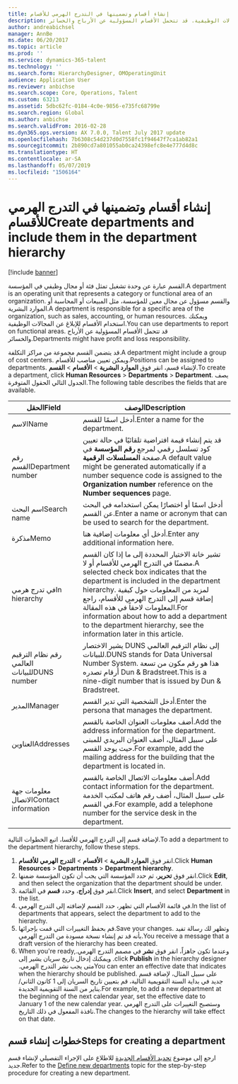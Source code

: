 ```yaml
---
title: إنشاء أقسام وتضمينها في التدرج الهرمي للأقسام
description: القسم عبارة عن وحدة تشغيل تمثل فئة أو مجال وظيفي في المؤسسة. والقسم مسؤول عن مجال معين للمؤسسة، مثل المبيعات أو المحاسبة أو الموارد البشرية. ويمكنك استخدام الأقسام للإبلاغ عن المجالات الوظيفية. قد تتحمل الأقسام المسؤولية عن الأرباح والخسائر.
author: andreabichsel
manager: AnnBe
ms.date: 06/20/2017
ms.topic: article
ms.prod: ''
ms.service: dynamics-365-talent
ms.technology: ''
ms.search.form: HierarchyDesigner, OMOperatingUnit
audience: Application User
ms.reviewer: anbichse
ms.search.scope: Core, Operations, Talent
ms.custom: 63213
ms.assetid: 5dbc62fc-0184-4c0e-9856-e735fc68799e
ms.search.region: Global
ms.author: anbichse
ms.search.validFrom: 2016-02-28
ms.dyn365.ops.version: AX 7.0.0, Talent July 2017 update
ms.openlocfilehash: 7b6308c54d237d0d7558fc1f94647f7ca1ab82a1
ms.sourcegitcommit: 2b890cd7a801055ab0ca24398efc8e4e777d4d8c
ms.translationtype: HT
ms.contentlocale: ar-SA
ms.lasthandoff: 05/07/2019
ms.locfileid: "1506164"
---
```

# <a name="create-departments-and-include-them-in-the-department-hierarchy"></a><span data-ttu-id="4c66e-106">إنشاء أقسام وتضمينها في التدرج الهرمي للأقسام</span><span class="sxs-lookup"><span data-stu-id="4c66e-106">Create departments and include them in the department hierarchy</span></span>

[!include [banner](includes/banner.md)]

<span data-ttu-id="4c66e-107">القسم عبارة عن وحدة تشغيل تمثل فئة أو مجال وظيفي في المؤسسة.</span><span class="sxs-lookup"><span data-stu-id="4c66e-107">A department is an operating unit that represents a category or functional area of an organization.</span></span> <span data-ttu-id="4c66e-108">والقسم مسؤول عن مجال معين للمؤسسة، مثل المبيعات أو المحاسبة أو الموارد البشرية.</span><span class="sxs-lookup"><span data-stu-id="4c66e-108">A department is responsible for a specific area of the organization, such as sales, accounting, or human resources.</span></span> <span data-ttu-id="4c66e-109">ويمكنك استخدام الأقسام للإبلاغ عن المجالات الوظيفية.</span><span class="sxs-lookup"><span data-stu-id="4c66e-109">You can use departments to report on functional areas.</span></span> <span data-ttu-id="4c66e-110">قد تتحمل الأقسام المسؤولية عن الأرباح والخسائر.</span><span class="sxs-lookup"><span data-stu-id="4c66e-110">Departments might have profit and loss responsibility.</span></span>

<span data-ttu-id="4c66e-111">قد يتضمن القسم مجموعة من مراكز التكلفة.</span><span class="sxs-lookup"><span data-stu-id="4c66e-111">A department might include a group of cost centers.</span></span> <span data-ttu-id="4c66e-112">ويمكن تعيين مناصب للأقسام.</span><span class="sxs-lookup"><span data-stu-id="4c66e-112">Positions can be assigned to departments.</span></span> <span data-ttu-id="4c66e-113">لإنشاء قسم، انقر فوق **الموارد البشرية** &gt; **الأقسام** &gt; **القسم**.</span><span class="sxs-lookup"><span data-stu-id="4c66e-113">To create a department, click **Human Resources** &gt; **Departments** &gt; **Department**.</span></span> <span data-ttu-id="4c66e-114">يصف الجدول التالي الحقول المتوفرة.‬</span><span class="sxs-lookup"><span data-stu-id="4c66e-114">The following table describes the fields that are available.</span></span>

| <span data-ttu-id="4c66e-115">الحقل</span><span class="sxs-lookup"><span data-stu-id="4c66e-115">Field</span></span>               | <span data-ttu-id="4c66e-116">الوصف</span><span class="sxs-lookup"><span data-stu-id="4c66e-116">Description</span></span>                                                                                                                                                                                                       |
|---------------------|-------------------------------------------------------------------------------------------------------------------------------------------------------------------------------------------------------------------|
| <span data-ttu-id="4c66e-117">الاسم</span><span class="sxs-lookup"><span data-stu-id="4c66e-117">Name</span></span>                | <span data-ttu-id="4c66e-118">أدخل اسمًا للقسم.</span><span class="sxs-lookup"><span data-stu-id="4c66e-118">Enter a name for the department.</span></span>                                                                                                                                                                                  |
| <span data-ttu-id="4c66e-119">رقم القسم</span><span class="sxs-lookup"><span data-stu-id="4c66e-119">Department number</span></span>   | <span data-ttu-id="4c66e-120">قد يتم إنشاء قيمة افتراضية تلقائيًا في حالة تعيين كود تسلسل رقمي لمرجع **رقم المؤسسة** في صفحة **المسلسلات الرقمية**.</span><span class="sxs-lookup"><span data-stu-id="4c66e-120">A default value might be generated automatically if a number sequence code is assigned to the **Organization number** reference on the **Number sequences** page.</span></span>                                                 |
| <span data-ttu-id="4c66e-121">اسم البحث</span><span class="sxs-lookup"><span data-stu-id="4c66e-121">Search name</span></span>         | <span data-ttu-id="4c66e-122">أدخل اسمًا أو اختصارًا يمكن استخدامه في البحث عن القسم.</span><span class="sxs-lookup"><span data-stu-id="4c66e-122">Enter a name or acronym that can be used to search for the department.</span></span>                                                                                                                                            |
| <span data-ttu-id="4c66e-123">مذكرة</span><span class="sxs-lookup"><span data-stu-id="4c66e-123">Memo</span></span>                | <span data-ttu-id="4c66e-124">أدخل أي معلومات إضافية هنا.</span><span class="sxs-lookup"><span data-stu-id="4c66e-124">Enter any additional information here.</span></span>                                                                                                                                                                            |
| <span data-ttu-id="4c66e-125">في تدرج هرمي</span><span class="sxs-lookup"><span data-stu-id="4c66e-125">In hierarchy</span></span>        | <span data-ttu-id="4c66e-126">تشير خانة الاختيار المحددة إلى ما إذا كان القسم مضمنًا في التدرج الهرمي للأقسام أو لا.</span><span class="sxs-lookup"><span data-stu-id="4c66e-126">A selected check box indicates that the department is included in the department hierarchy.</span></span> <span data-ttu-id="4c66e-127">لمزيد من المعلومات حول كيفية إضافة قسم إلى التدرج الهرمي للأقسام، راجع المعلومات لاحقاً في هذه المقالة.</span><span class="sxs-lookup"><span data-stu-id="4c66e-127">For information about how to add a department to the department hierarchy, see the information later in this article.</span></span> |
| <span data-ttu-id="4c66e-128">رقم نظام الترقيم العالمي للبيانات</span><span class="sxs-lookup"><span data-stu-id="4c66e-128">DUNS number</span></span>         | <span data-ttu-id="4c66e-129">يشير الاختصار DUNS إلى نظام الترقيم العالمي للبيانات.</span><span class="sxs-lookup"><span data-stu-id="4c66e-129">DUNS stands for Data Universal Number System.</span></span> <span data-ttu-id="4c66e-130">هذا هو رقم مكون من تسعة أرقام تصدره Dun & Bradstreet.</span><span class="sxs-lookup"><span data-stu-id="4c66e-130">This is a nine-digit number that is issued by Dun & Bradstreet.</span></span>                                                                                                     |
| <span data-ttu-id="4c66e-131">المدير</span><span class="sxs-lookup"><span data-stu-id="4c66e-131">Manager</span></span>             | <span data-ttu-id="4c66e-132">أدخل الشخصية التي تدير القسم.</span><span class="sxs-lookup"><span data-stu-id="4c66e-132">Enter the persona that manages the department.</span></span>                                                                                                                                                                    |
| <span data-ttu-id="4c66e-133">العناوين</span><span class="sxs-lookup"><span data-stu-id="4c66e-133">Addresses</span></span>           | <span data-ttu-id="4c66e-134">أضف معلومات العنوان الخاصة بالقسم.</span><span class="sxs-lookup"><span data-stu-id="4c66e-134">Add the address information for the department.</span></span> <span data-ttu-id="4c66e-135">على سبيل المثال، أضف العنوان البريدي للمبنى حيث يوجد القسم.</span><span class="sxs-lookup"><span data-stu-id="4c66e-135">For example, add the mailing address for the building that the department is located in.</span></span>                                                                          |
| <span data-ttu-id="4c66e-136">معلومات جهة الاتصال</span><span class="sxs-lookup"><span data-stu-id="4c66e-136">Contact information</span></span> | <span data-ttu-id="4c66e-137">أضف معلومات الاتصال الخاصة بالقسم.</span><span class="sxs-lookup"><span data-stu-id="4c66e-137">Add contact information for the department.</span></span> <span data-ttu-id="4c66e-138">على سبيل المثال، أضف رقم هاتف لمكتب الخدمة في القسم.</span><span class="sxs-lookup"><span data-stu-id="4c66e-138">For example, add a telephone number for the service desk in the department.</span></span>                                                                                           |

<span data-ttu-id="4c66e-139">لإضافة قسم إلى التردج الهرمي للأقسا، اتبع الخطوات التالية.</span><span class="sxs-lookup"><span data-stu-id="4c66e-139">To add a department to the department hierarchy, follow these steps.</span></span>

1.  <span data-ttu-id="4c66e-140">انقر فوق **الموارد البشرية** &gt; **الأقسام** &gt; **التدرج الهرمي للأقسام**.</span><span class="sxs-lookup"><span data-stu-id="4c66e-140">Click **Human Resources** &gt; **Departments** &gt; **Department hierarchy**.</span></span>
2.  <span data-ttu-id="4c66e-141">انقر فوق **تحرير**، ثم حدد المؤسسة التي يجب أن تكون المؤسسة ضمنها.</span><span class="sxs-lookup"><span data-stu-id="4c66e-141">Click **Edit**, and then select the organization that the department should be under.</span></span>
3.  <span data-ttu-id="4c66e-142">انقر فوق **إدراج**، وحدد **قسم** في القائمة.</span><span class="sxs-lookup"><span data-stu-id="4c66e-142">Click **Insert**, and select **Department** in the list.</span></span>
4.  <span data-ttu-id="4c66e-143">في قائمة الأقسام التي تظهر، حدد القسم لإضافته إلى التدرج الهرمي.</span><span class="sxs-lookup"><span data-stu-id="4c66e-143">In the list of departments that appears, select the department to add to the hierarchy.</span></span>
5.  <span data-ttu-id="4c66e-144">‏‏قم بحفظ التغييرات التي قمت بإجرائها.</span><span class="sxs-lookup"><span data-stu-id="4c66e-144">Save your changes.</span></span> <span data-ttu-id="4c66e-145">وتظهر لك رسالة تفيد بأنه قد تم إنشاء نسخة مسودة من التدرج الهرمي.</span><span class="sxs-lookup"><span data-stu-id="4c66e-145">You receive a message that a draft version of the hierarchy has been created.</span></span>
6.  <span data-ttu-id="4c66e-146">‏‫وعندما تكون جاهزاً، انقر فوق **نشر‬‏‫** في مصمم التدرج الهرمي.</span><span class="sxs-lookup"><span data-stu-id="4c66e-146">When you're ready, click **Publish** in the hierarchy designer.</span></span> <span data-ttu-id="4c66e-147">ويمكنك إدخال تاريخ سريان يشير إلى متى يجب نشر التدرج الهرمي.‬</span><span class="sxs-lookup"><span data-stu-id="4c66e-147">You can enter an effective date that indicates when the hierarchy should be published.</span></span> <span data-ttu-id="4c66e-148">على سبيل المثال، لإضافة قسم جديد في بداية السنة التقويمية التالية، قم بتعيين تاريخ السريان إلى 1 كانون الثاني/يناير من السنة التقويمية الجديدة.</span><span class="sxs-lookup"><span data-stu-id="4c66e-148">For example, to add a new department at the beginning of the next calendar year, set the effective date to January 1 of the new calendar year.</span></span> <span data-ttu-id="4c66e-149">وستصبح التغييرات على التدرج الهرمي نافذة المفعول في ذلك التاريخ.</span><span class="sxs-lookup"><span data-stu-id="4c66e-149">The changes to the hierarchy will take effect on that date.</span></span>

## <a name="steps-for-creating-a-department"></a><span data-ttu-id="4c66e-150">خطوات إنشاء قسم</span><span class="sxs-lookup"><span data-stu-id="4c66e-150">Steps for creating a department</span></span>
<span data-ttu-id="4c66e-151">ارجع إلى موضوع [تحديد الأقسام الجديدة](../fin-and-ops/hr/tasks/define-new-departments.md) للاطلاع على الإجراء التفصيلي لإنشاء قسم جديد.</span><span class="sxs-lookup"><span data-stu-id="4c66e-151">Refer to the [Define new departments](../fin-and-ops/hr/tasks/define-new-departments.md) topic for the step-by-step procedure for creating a new department.</span></span> 
